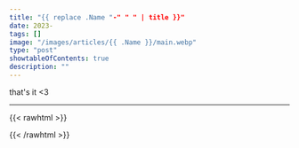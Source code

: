 ```yaml
---
title: "{{ replace .Name "-" " " | title }}"
date: 2023-
tags: []
image: "/images/articles/{{ .Name }}/main.webp"
type: "post"
showtableOfContents: true
description: ""
---
```






that's it <3

---

{{< rawhtml >}} 
<script src="https://utteranc.es/client.js"
        repo="mansoorbarri/website"
        issue-term="title"
        theme="github-dark"
        crossorigin="anonymous"
        async>
</script>
{{< /rawhtml >}}